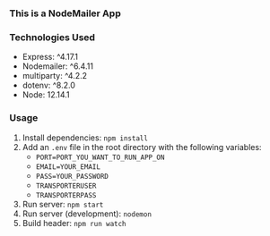 ### This is a NodeMailer App

### Technologies Used

- Express: ^4.17.1
- Nodemailer: ^6.4.11
- multiparty: ^4.2.2
- dotenv: ^8.2.0
- Node: 12.14.1

### Usage

1. Install dependencies: `npm install`
2. Add an `.env` file in the root directory with the following variables:
   - `PORT=PORT_YOU_WANT_TO_RUN_APP_ON`
   - `EMAIL=YOUR_EMAIL`
   - `PASS=YOUR_PASSWORD`
   - `TRANSPORTERUSER`
   - `TRANSPORTERPASS`
3. Run server: `npm start`
4. Run server (development): `nodemon`
5. Build header: `npm run watch`
